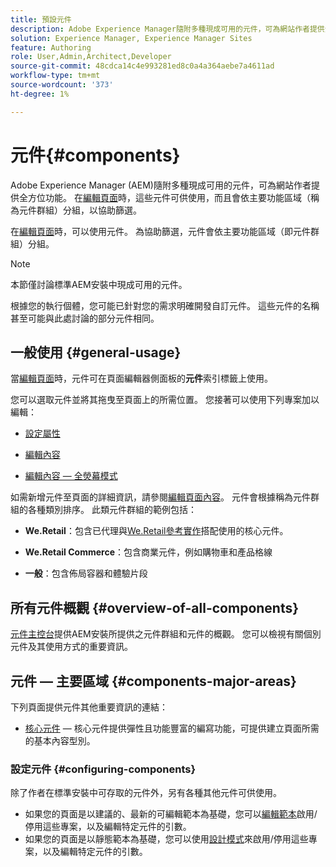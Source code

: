```yaml
---
title: 預設元件
description: Adobe Experience Manager隨附多種現成可用的元件，可為網站作者提供全方位功能。
solution: Experience Manager, Experience Manager Sites
feature: Authoring
role: User,Admin,Architect,Developer
source-git-commit: 48cdca14c4e993281ed8c0a4a364aebe7a4611ad
workflow-type: tm+mt
source-wordcount: '373'
ht-degree: 1%

---
```


# 元件{#components}

Adobe Experience Manager (AEM)隨附多種現成可用的元件，可為網站作者提供全方位功能。 在[編輯頁面](/help/sites-authoring/editing-content.md)時，這些元件可供使用，而且會依主要功能區域（稱為元件群組）分組，以協助篩選。

在[編輯頁面](/help/sites-authoring/editing-content.md)時，可以使用元件。 為協助篩選，元件會依主要功能區域（即元件群組）分組。

>[!NOTE]
>
>本節僅討論標準AEM安裝中現成可用的元件。
>
>根據您的執行個體，您可能已針對您的需求明確開發自訂元件。 這些元件的名稱甚至可能與此處討論的部分元件相同。

## 一般使用 {#general-usage}

當[編輯頁面](/help/sites-authoring/editing-content.md)時，元件可在頁面編輯器側面板的&#x200B;**元件**&#x200B;索引標籤上使用。

您可以選取元件並將其拖曳至頁面上的所需位置。 您接著可以使用下列專案加以編輯：

* [設定屬性](/help/sites-authoring/editing-page-properties.md)
* [編輯內容](/help/sites-authoring/editing-content.md)

* [編輯內容 — 全熒幕模式](/help/sites-authoring/editing-content.md#edit-content-full-screen-mode)

如需新增元件至頁面的詳細資訊，請參閱[編輯頁面內容](/help/sites-authoring/editing-content.md)。
元件會根據稱為元件群組的各種類別排序。 此類元件群組的範例包括：

* **We.Retail**：包含已代理與[We.Retail參考實作](/help/sites-developing/we-retail.md)搭配使用的核心元件。

* **We.Retail Commerce**：包含商業元件，例如購物車和產品格線

* **一般**：包含佈局容器和體驗片段

## 所有元件概觀 {#overview-of-all-components}

[元件主控台](/help/sites-authoring/default-components-console.md)提供AEM安裝所提供之元件群組和元件的概觀。 您可以檢視有關個別元件及其使用方式的重要資訊。

## 元件 — 主要區域 {#components-major-areas}

下列頁面提供元件其他重要資訊的連結：

* [核心元件](https://experienceleague.adobe.com/docs/experience-manager-core-components/using/introduction.html?lang=zh-hant) — 核心元件提供彈性且功能豐富的編寫功能，可提供建立頁面所需的基本內容型別。

### 設定元件 {#configuring-components}

除了作者在標準安裝中可存取的元件外，另有各種其他元件可供使用。

* 如果您的頁面是以建議的、最新的可編輯範本為基礎，您可以[編輯範本](/help/sites-authoring/templates.md)啟用/停用這些專案，以及編輯特定元件的引數。
* 如果您的頁面是以靜態範本為基礎，您可以使用[設計模式](/help/sites-authoring/default-components-designmode.md#enable-disable-components)來啟用/停用這些專案，以及編輯特定元件的引數。

